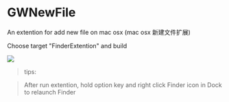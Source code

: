 # GWNewFile
An extention for add new file on mac osx (mac osx 新建文件扩展)

Choose target "FinderExtention" and build

![](https://pic2.zhimg.com/v2-7e6f64cb6d1b334a075a07b11063ebb5_r.png)

>tips:

>After run extention, hold option key and right click Finder icon in Dock to relaunch Finder
